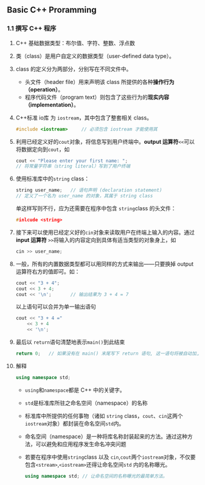 ## Basic C++ Proramming

### 1.1 撰写 C++ 程序

1. C++ 基础数据类型：布尔值、字符、整数、浮点数

2. 类（class）是用户自定义的数据类型（user-defined data type）。

3. class 的定义分为两部分，分别写在不同文件中。
    - 头文件（header file）用来声明该 class 所提供的各种**操作行为（operation）**。
    - 程序代码文件（program text）则包含了这些行为的**现实内容（implementation）**。
    
4. C++标准 io库 为 `iostream`，其中包含了整套相关 class。

    ```cpp
    #include <iostream>		// 必须包含 iostream 才能使用其
    ```

5. 利用已经定义好的`cout`对象，将信息写到用户终端中。**output 运算符**`<<`可以将数据定向到`cout`，如

    ```cpp
    cout << "Please enter your first name: ";
    // 将常量字符串（string literal）写到了用户终端
    ```

6. 使用标准库中的`string` class：

    ```cpp
    string user_name;	// 语句声明 (declaration statement)
    // 定义了一个名为 user_name 的对象，其属于 string class
    ```
    
    单这样写则不行，应为还需要在程序中包含 `string`class 的头文件：
	
	```cpp
	#inlcude <string>
	```

7. 接下来可以使用已经定义好的`cin`对象来读取用户在终端上输入的内容。通过 **input 运算符** `>>`将输入的内容定向到具体有适当类型的对象身上，如

    ```cpp
    cin >> user_name;
    ```

8. 一般，所有的内置数据类型都可以用同样的方式来输出——只要换掉 output 运算符右方的值即可。如：

    ```cpp
    cout << "3 + 4";
    cout << 3 + 4;
    cout << '\n';		// 输出结果为 3 + 4 = 7
    ```

    以上语句可以合并为单一输出语句

    ```cpp
    cout << "3 + 4 ="
        << 3 + 4
        << '\n';
    ```

9. 最后以 `return`语句清楚地表示`main()`到此结束

    ```cpp
    return 0;	// 如果没有在 main() 末尾写下 return 语句, 这一语句将被自动加上。
    ```

10. 解释

    ```cpp
    using namespace std;
    ```

    - `using`和`namespace`都是 C++ 中的关键字。

    - `std`是标准库所驻之命名空间（namespace）的名称

    - 标准库中所提供的任何事物（诸如 `string` class，`cout`、`cin`这两个 `iostream`对象）都封装在命名空间`std`内。

    - 命名空间（namespace）是一种将库名称封装起来的方法。通过这种方法，可以避免和应用程序发生命名冲突问题

    - 若要在程序中使用`string`class 以及 `cin`,`cout`两个`iostream`对象，不仅要包含`<stream>`,`<iostream>`还得让命名空间`std` 内的名称曝光。

        ```cpp
        using namespace std; // 让命名空间的名称曝光的最简单方法。
        ```

        

    























